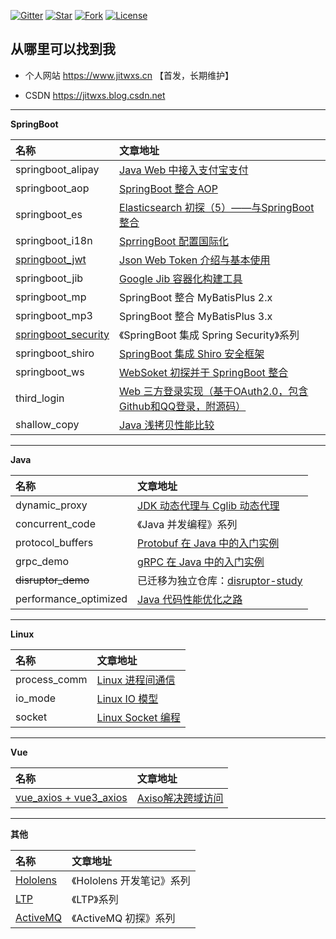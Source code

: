 [![Gitter](https://badges.gitter.im/jitwxs/blog.svg)](https://gitter.im/jitwxs/blog?utm_source=badge&utm_medium=badge&utm_campaign=pr-badge)
[![Star](https://img.shields.io/github/stars/jitwxs/blog-sample?color=green)](#)
[![Fork](https://img.shields.io/github/forks/jitwxs/blog-sample)](#)
[![License](https://img.shields.io/github/license/jitwxs/blog-sample?color=orange)](https://opensource.org/licenses/Apache-2.0)

## 从哪里可以找到我

- 个人网站 https://www.jitwxs.cn 【首发，长期维护】

- CSDN https://jitwxs.blog.csdn.net

---

**SpringBoot**

| 名称 | 文章地址 |
|:---|:---|
|springboot_alipay|[Java Web 中接入支付宝支付](https://www.jitwxs.cn/ea57cb90.html)|
|springboot_aop|[SpringBoot 整合 AOP](https://www.jitwxs.cn/77bba914.html)|
|springboot_es|[Elasticsearch 初探（5）——与SpringBoot整合](https://www.jitwxs.cn/79a2adb2.html)|
|springboot_i18n|[SprringBoot 配置国际化](https://www.jitwxs.cn/885663.html)|
|[springboot_jwt](./SpringBoot/springboot_jwt/README.md)|[Json Web Token 介绍与基本使用](https://www.jitwxs.cn/7ac4f061.html)|
|springboot_jib|[Google Jib 容器化构建工具](https://www.jitwxs.cn/a526485e.html)|
|springboot_mp|SpringBoot 整合 MyBatisPlus 2.x|
|springboot_mp3|SpringBoot 整合 MyBatisPlus 3.x|
|[springboot_security](./SpringBoot/springboot_security/README.md)|《SpringBoot 集成 Spring Security》系列|
|springboot_shiro|[SpringBoot 集成 Shiro 安全框架](https://www.jitwxs.cn/30819bdf.html)|
|springboot_ws|[WebSoket 初探并于 SpringBoot 整合](https://www.jitwxs.cn/9af7a6d1.html)|
|third_login|[Web 三方登录实现（基于OAuth2.0，包含Github和QQ登录，附源码）](https://www.jitwxs.cn/33ad9e35.html)|
|shallow_copy|[Java 浅拷贝性能比较](https://www.jitwxs.cn/a9fa88a0.html)|

---

**Java**

| 名称 | 文章地址 |
|:---|:---|
|dynamic_proxy|[JDK 动态代理与 Cglib 动态代理](https://www.jitwxs.cn/8ee3adf6.html)|
|concurrent_code|《Java 并发编程》系列|
|protocol_buffers|[Protobuf 在 Java 中的入门实例](https://www.jitwxs.cn/a5b690ac.html)|
|grpc_demo|[gRPC 在 Java 中的入门实例](https://www.jitwxs.cn/d6535904.html)|
|~~disruptor_demo~~|已迁移为独立仓库：[disruptor-study](https://github.com/jitwxs/disruptor-study)|
|performance_optimized|[Java 代码性能优化之路](https://www.jitwxs.cn/94186b3a.html)|

---

**Linux**

| 名称 | 文章地址 |
|:---|:---|
|process_comm|[Linux 进程间通信](https://www.jitwxs.cn/6c8041c0.html)|
|io_mode|[Linux IO 模型](https://www.jitwxs.cn/3b3bd025.html)|
|socket|[Linux Socket 编程](https://www.jitwxs.cn/f2ee55a7.html)|

---

**Vue**

| 名称 | 文章地址 |
|:---|:---|
|[vue_axios + vue3_axios](./Vue/vue_axios/README.md)|[Axiso解决跨域访问](https://www.jitwxs.cn/dad1fbe2.html)|

---

**其他**

| 名称 | 文章地址 |
|:---|:---|
|[Hololens](./Hololens/README.md)|《Hololens 开发笔记》系列|
|[LTP](./LTP/README.md)|《LTP》系列|
|[ActiveMQ](./ActiveMQ/README.md)|《ActiveMQ 初探》系列|
